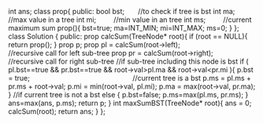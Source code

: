 int ans;
class prop{
public:
bool bst;       //to check if tree is bst
int ma;         //max value in a tree
int mi;         //min value in an tree
int ms;         //current maximum sum
prop(){
bst=true;
ma=INT_MIN;
mi=INT_MAX;
ms=0;
}
};
class Solution {
public:
prop calcSum(TreeNode* root){
if (root == NULL){
return prop();
}
prop p;
prop pl = calcSum(root->left);                        //recursive call for left sub-tree
prop pr = calcSum(root->right);                       //recursive call for right sub-tree
//if sub-tree including this node is bst
if ( pl.bst==true && pr.bst==true && root->val>pl.ma && root->val<pr.mi ){
p.bst = true;                                                      //current tree is a bst
p.ms = pl.ms + pr.ms + root->val;
p.mi  = min(root->val, pl.mi);
p.ma = max(root->val, pr.ma);
}
//if current tree is not a bst
else {
p.bst=false;
p.ms=max(pl.ms, pr.ms);
}
ans=max(ans, p.ms);
return p;
}
int maxSumBST(TreeNode* root){
ans = 0;
calcSum(root);
return ans;
}
};
